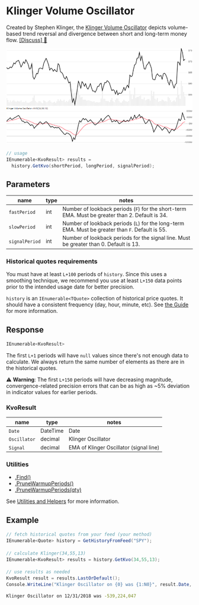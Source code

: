 # Klinger Volume Oscillator

Created by Stephen Klinger, the [Klinger Volume Oscillator](https://www.investopedia.com/terms/k/klingeroscillator.asp) depicts volume-based trend reversal and divergence between short and long-term money flow.
[[Discuss] :speech_balloon:](https://github.com/DaveSkender/Stock.Indicators/discussions/446 "Community discussion about this indicator")

![image](chart.png)

```csharp
// usage
IEnumerable<KvoResult> results = 
  history.GetKvo(shortPeriod, longPeriod, signalPeriod);  
```

## Parameters

| name | type | notes
| -- |-- |--
| `fastPeriod` | int | Number of lookback periods (`F`) for the short-term EMA.  Must be greater than 2.  Default is 34.
| `slowPeriod` | int | Number of lookback periods (`L`) for the long-term EMA.  Must be greater than `F`.  Default is 55.
| `signalPeriod` | int | Number of lookback periods for the signal line.  Must be greater than 0.  Default is 13.

### Historical quotes requirements

You must have at least `L+100` periods of `history`.  Since this uses a smoothing technique, we recommend you use at least `L+150` data points prior to the intended usage date for better precision.

`history` is an `IEnumerable<TQuote>` collection of historical price quotes.  It should have a consistent frequency (day, hour, minute, etc).  See [the Guide](../../docs/GUIDE.md) for more information.

## Response

```csharp
IEnumerable<KvoResult>
```

The first `L+1` periods will have `null` values since there's not enough data to calculate.  We always return the same number of elements as there are in the historical quotes.

:warning: **Warning**: The first `L+150` periods will have decreasing magnitude, convergence-related precision errors that can be as high as ~5% deviation in indicator values for earlier periods.

### KvoResult

| name | type | notes
| -- |-- |--
| `Date` | DateTime | Date
| `Oscillator` | decimal | Klinger Oscillator
| `Signal` | decimal | EMA of Klinger Oscillator (signal line)

### Utilities

- [.Find()](../../docs/UTILITIES.md#find-indicator-result-by-date)
- [.PruneWarmupPeriods()](../../docs/UTILITIES.md#prune-warmup-periods)
- [.PruneWarmupPeriods(qty)](../../docs/UTILITIES.md#prune-warmup-periods)

See [Utilities and Helpers](../../docs/UTILITIES.md#content) for more information.

## Example

```csharp
// fetch historical quotes from your feed (your method)
IEnumerable<Quote> history = GetHistoryFromFeed("SPY");

// calculate Klinger(34,55,13)
IEnumerable<KvoResult> results = history.GetKvo(34,55,13);

// use results as needed
KvoResult result = results.LastOrDefault();
Console.WriteLine("Klinger Oscillator on {0} was {1:N0}", result.Date, result.Oscillator);
```

```bash
Klinger Oscillator on 12/31/2018 was -539,224,047
```
